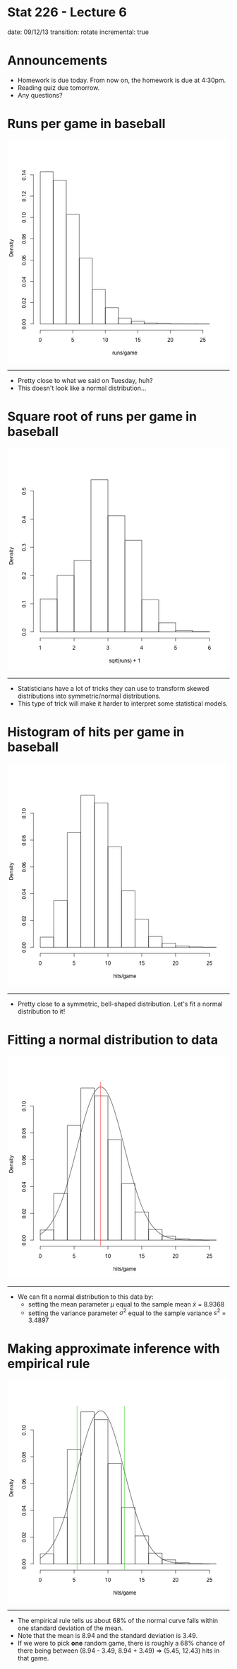 Stat 226 - Lecture 6
========================================================
date: 09/12/13
transition: rotate
incremental: true

Announcements
========================================================

* Homework is due today. From now on, the homework is due at 4:30pm.
* Reading quiz due tomorrow.
* Any questions?

Runs per game in baseball
========================================================

![plot of chunk dens](index-figure/dens.png) 


***

* Pretty close to what we said on Tuesday, huh?
* This doesn't look like a normal distribution...

Square root of runs per game in baseball
========================================================

![plot of chunk dens2](index-figure/dens2.png) 


*** 

* Statisticians have a lot of tricks they can use to transform skewed distributions into symmetric/normal distributions.
* This type of trick will make it harder to interpret some statistical models.

Histogram of hits per game in baseball
========================================================

![plot of chunk hit_dens](index-figure/hit_dens.png) 

***

* Pretty close to a symmetric, bell-shaped distribution. Let's fit a normal distribution to it!

Fitting a normal distribution to data
========================================================

![plot of chunk hit_dens2](index-figure/hit_dens2.png) 

***

* We can fit a normal distribution to this data by:
  * setting the mean parameter $\mu$ equal to the sample mean $\bar{x}$ = 8.9368
  * setting the variance parameter $\sigma^2$ equal to the sample variance $s^2$  = 3.4897
  
Making approximate inference with empirical rule
========================================================

![plot of chunk hit_dens3](index-figure/hit_dens3.png) 


***

* The empirical rule tells us about 68% of the normal curve falls within one standard deviation of the mean.
* Note that the mean is 8.94 and the standard deviation is 3.49.
* If we were to pick __one__ random game, there is roughly a 68% chance of there being between  (8.94 - 3.49, 8.94 + 3.49) => (5.45, 12.43) hits in that game.
